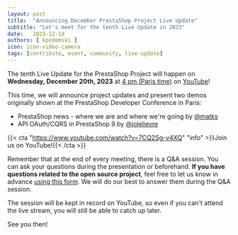 ```yaml
---
layout: post
title:  "Announcing December PrestaShop Project Live Update"
subtitle: "Let's meet for the tenth Live Update in 2023"
date:   2023-12-18
authors: [ kpodemski ]
icon: icon-video-camera
tags: [contribute, event, community, live-update]
---
```


The tenth Live Update for the PrestaShop Project will happen on **Wednesday, December 20th, 2023** at [4 pm (Paris time)](https://time.is/1600_20_Dec_2023_in_Paris) on [YouTube](https://www.youtube.com/watch?v=7CQ2Sg-v4XQ)!

This time, we will announce project updates and present two demos originally shown at the PrestaShop Developer Conference in Paris:

- PrestaShop news - where we are and where we're going by [@matks](https://github.com/matks)
- API OAuth/CQRS in PrestaShop 9 by [@jolelievre](https://github.com/jolelievre)

{{< cta "https://www.youtube.com/watch?v=7CQ2Sg-v4XQ" "info" >}}Join us on YouTube!{{< /cta >}} 

Remember that at the end of every meeting, there is a Q&A session. You can ask your questions during the presentation or beforehand.
**If you have questions related to the open source project**, feel free to let us know in advance [using this form](https://forms.gle/FWazuZnXBtFPauFZ7). We will do our best to answer them during the Q&A session.

The session will be kept in record on YouTube, so even if you can't attend the live stream, you will still be able to catch up later.

See you then!
